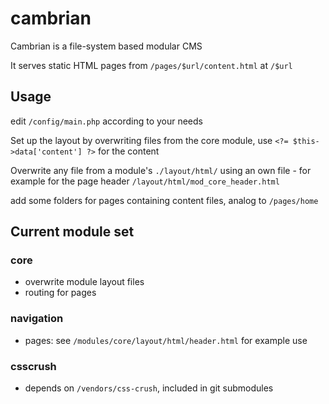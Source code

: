 # cambrian

Cambrian is a file-system based modular CMS

It serves static HTML pages from `/pages/$url/content.html` at `/$url`

## Usage
edit `/config/main.php` according to your needs

Set up the layout by overwriting files from the core module, use `<?= $this->data['content'] ?>` for the content

Overwrite any file from a module's `./layout/html/` using an own file - for example for the page header `/layout/html/mod_core_header.html`

add some folders for pages containing content files, analog to `/pages/home`

## Current module set
### core
  - overwrite module layout files
  - routing for pages

### navigation
  - pages: see `/modules/core/layout/html/header.html` for example use 

### csscrush
  - depends on `/vendors/css-crush`, included in git submodules
